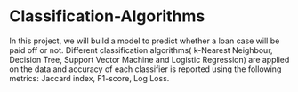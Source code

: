 # Classification-Algorithms
In this project,  we will build a model to predict whether a loan case will be paid off or not. Different classification algorithms( k-Nearest Neighbour, Decision Tree, Support Vector Machine and Logistic Regression) are applied on the data and accuracy of each classifier is reported using the following metrics: Jaccard index, F1-score, Log Loss.
